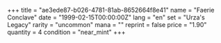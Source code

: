 +++
title = "ae3ede87-b026-4781-81ab-8652664f8e41"
name = "Faerie Conclave"
date = "1999-02-15T00:00:00Z"
lang = "en"
set = "Urza's Legacy"
rarity = "uncommon"
mana = ""
reprint = false
price = "1.90"
quantity = 4
condition = "near_mint"
+++
